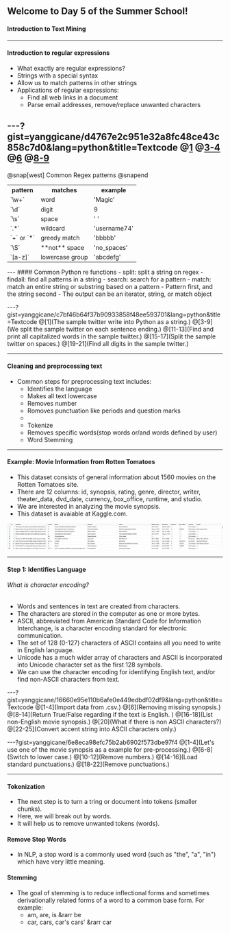 ## Welcome to Day 5 of the Summer School!
#### Introduction to Text Mining
---

#### Introduction to regular expressions
- What exactly are regular expressions?
- Strings with a special syntax
- Allow us to match patterns in other strings
- Applications of regular expressions:
  - Find all web links in a document
  - Parse email addresses, remove/replace unwanted characters

---?gist=yanggicane/d4767e2c951e32a8fc48ce43c858c7d0&lang=python&title=Textcode
@[1]()
@[3-4](match..)
@[6](match)
@[8-9](match)
---
@snap[west]
Common Regex patterns
@snapend
<table>
  <tr>
    <th>pattern</th>
    <th>matches</th>
     <th>example</th>
  </tr>
  <tr>
    <td>`\w+`</td>
    <td>word</td>
     <td>'Magic'</td>
  </tr>
  <tr class="fragment">
    <td>`\d`</td>
    <td>digit</td>
     <td>9</td>
  </tr>
  <tr class="fragment">
    <td>`\s`</td>
    <td>space</td>
     <td>' '</td>
   </tr>
  <tr class="fragment">
    <td>`.*`</td>
    <td>wildcard</td>
     <td>'username74'</td>
    </tr>
  <tr class="fragment">
    <td>`+` or `*`</td>
    <td>greedy match</td>
     <td>'bbbbb'</td> 
  </tr>
  <tr class="fragment">
    <td>`\S`</td>
    <td>**not** space</td>
     <td>'no_spaces'</td> 
  </tr>
  <tr class="fragment">
    <td>`[a-z]`</td>
    <td>lowercase group</td>
     <td>'abcdefg'</td>     
</table>
---
#### Common Python re functions
- split: split a string on regex
- findall: find all patterns in a string
- search: search for a pattern
- match: match an entire string or substring based on a pattern
- Pattern first, and the string second
- The output can be an iterator, string, or match object

---?gist=yanggicane/c7bf46b64f37b90933858f48ee593701&lang=python&title=Textcode
@[1](The sample twitter write into Python as a string.)
@[3-9](We split the sample twitter on each sentence ending.)
@[11-13](Find and print all capitalized words in the sample twitter.)
@[15-17](Split the sample twitter on spaces.)
@[19-21](Find all digits in the sample twitter.)

---
#### Cleaning and preprocessing text
- Common steps for preprocessing text includes:
  - Identifies the language
  - Makes all text lowercase
  - Removes number
  - Romoves punctuation like periods and question marks
  -
  - Tokenize
  - Removes specific words(stop words or/and words defined by user)
  - Word Stemming
---
#### Example: Movie Information from Rotten Tomatoes
- This dataset consists of general information about 1560 movies on the Rotten Tomatoes site. 
- There are 12 columns: id, synopsis, rating, genre, director, writer, theater_data, dvd_date, currency, box_office, runtime, and studio.
- We are interested in analyzing the movie synopsis. 
- This dataset is avaiable at Kaggle.com.

![span-120](assets/img/movie_data.png)


---
#### Step 1: Identifies Language
###### What is character encoding?
- Words and sentences in text are created from characters.
- The characters are stored in the computer as one or more bytes.
- ASCII, abbreviated from American Standard Code for Information Interchange, is a character encoding standard for electronic communication.
- The set of 128 (0-127) characters of ASCII contains all you need to write in English language.
- Unicode has a much wider array of characters and ASCII is incorporated into Unicode character set as the first 128 symbols.
- We can use the character encoding for identifying English text, and/or find non-ASCII characters from text.

---?gist=yanggicane/16660e95e110b6afe0e449edbdf02df9&lang=python&title=Textcode
@[1-4](Import data from .csv.)
@[6](Removing missing synopsis.)
@[8-14](Return True/False regarding if the text is English. )
@[16-18](List non-English movie synopsis.)
@[20](What if there is non ASCII characters?)
@[22-25](Convert accent string into ASCII characters only.)

---?gist=yanggicane/6e8eca98efc75b2ab6902f573dbe97f4
@[1-4](Let's use one of the movie synopsis as a example for pre-processing.)
@[6-8](Switch to lower case.)
@[10-12](Remove numbers.)
@[14-16](Load standard punctuations.)
@[18-22](Remove punctuations.)

--- 
#### Tokenization
- The next step is to turn a tring or document into tokens (smaller chunks).
- Here, we will break out by words.
- It will help us to remove unwanted tokens (words).

#### Remove Stop Words
- In NLP, a stop word is a commonly used word (such as "the", "a", "in") which have very little meaning.

#### Stemming
- The goal of stemming is to reduce inflectional forms and sometimes derivationally related forms of a word to a common base form. For example:
  - am, are, is &rarr be
  - car, cars, car's cars' &rarr car
